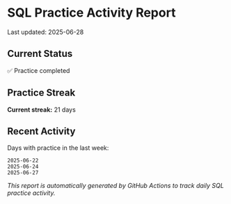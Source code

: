# SQL Practice Activity Report

Last updated: 2025-06-28

## Current Status

✅ Practice completed

## Practice Streak

**Current streak:** 21 days

## Recent Activity

Days with practice in the last week:

```
2025-06-22
2025-06-24
2025-06-27
```

*This report is automatically generated by GitHub Actions to track daily SQL practice activity.*
